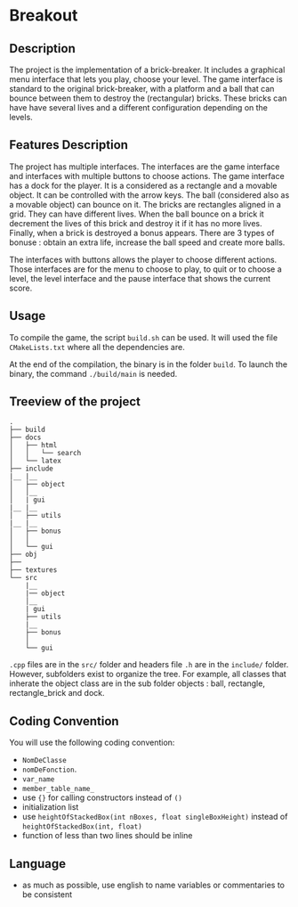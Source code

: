 # Breakout

## Description

The project is the implementation of a brick-breaker. It includes a
graphical menu interface that lets you play, choose your
level. The game interface is standard to the original brick-breaker, with
a platform and a ball that can bounce between them to
destroy the (rectangular) bricks. These bricks can have
have several lives and a different configuration depending on the
levels.

## Features Description

The project has multiple interfaces. The interfaces are the game
interface and interfaces with multiple buttons to choose actions.  The
game interface has a dock for the player. It is a considered as a
rectangle and a movable object. It can be controlled with the arrow
keys. The ball (considered also as a movable object) can bounce on it.
The bricks are rectangles aligned in a grid. They can have different
lives. When the ball bounce on a brick it decrement the lives of this
brick and destroy it if it has no more lives. Finally, when a brick is
destroyed a bonus appears. There are 3 types of bonuse : obtain an
extra life, increase the ball speed and create more balls.


The interfaces with buttons allows the player to choose different
actions. Those interfaces are for the menu to choose to play, to quit
or to choose a level, the level interface and the pause interface that
shows the current score.

## Usage

To compile the game, the script `build.sh` can be used. It will used
the file `CMakeLists.txt` where all the dependencies are.

At the end of the compilation, the binary is in the folder `build`. To
launch the binary, the command `./build/main` is needed.


## Treeview of the project

    .
    ├── build
    ├── docs
    │   ├── html
    │   │   └── search
    │   └── latex
    ├── include
    |__ |__
    │   ├── object
    │   │__
    │   | gui
    |__ |__
    │   ├── utils
    |__ |__
    │   ├── bonus
    │   │
    │   └── gui
    ├── obj
    ├──
    ├── textures
    └── src
        |__
        |── object
        │__
        | gui
        ├── utils
        |__
        ├── bonus
        │
        └── gui


`.cpp` files are in the `src/` folder and headers file `.h` are in the
`include/` folder. However, subfolders exist to organize the tree. For
example, all classes that inherate the object class are in the sub
folder objects : ball, rectangle, rectangle_brick and dock.

## Coding Convention

You will use the following coding convention:
- `NomDeClasse`
- `nomDeFonction`.
- `var_name`
- `member_table_name_`
- use `{}` for calling constructors instead of `()`
- initialization list
- use `heightOfStackedBox(int nBoxes, float singleBoxHeight)` instead of `heightOfStackedBox(int, float)`
- function of less than two lines should be inline


## Language

- as much as possible, use english to name variables or commentaries to be consistent
